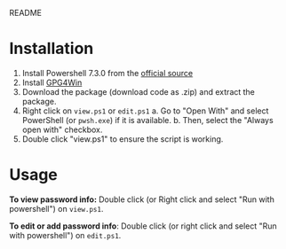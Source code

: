 README


# Installation
1. Install Powershell 7.3.0  from the [official source](https://github.com/PowerShell/PowerShell/releases/download/v7.3.0/PowerShell-7.3.0-win-x64.msi)
2. Install [GPG4Win](https://gpg4win.org/download.html)
3. Download the package (download code as .zip) and extract the package.
4. Right click on `view.ps1` or `edit.ps1`
	a. Go to "Open With" and select PowerShell (or `pwsh.exe`) if it is available.
	b. Then, select the "Always open with" checkbox.
5. Double click "view.ps1" to ensure the script is working. 
	
	
# Usage

**To view password info:** Double click (or Right click and select "Run with powershell") on `view.ps1`.

**To edit or add password info**: Double click (or right click and select "Run with powershell") on `edit.ps1`.

